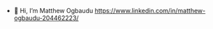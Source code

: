 - 👋 Hi, I’m Matthew Ogbaudu
https://www.linkedin.com/in/matthew-ogbaudu-204462223/

<!---
Matthew-ogbaudu/Matthew-ogbaudu is a ✨ special ✨ repository because its `README.md` (this file) appears on your GitHub profile.
You can click the Preview link to take a look at your changes.
--->

